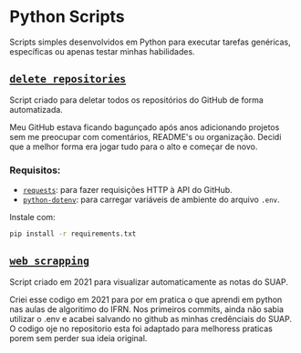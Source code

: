 # Python Scripts

Scripts simples desenvolvidos em Python para executar tarefas genéricas, específicas ou apenas testar minhas habilidades.

## [`delete_repositories`](delete_repositories/delete_repositories.py)

Script criado para deletar todos os repositórios do GitHub de forma automatizada.

Meu GitHub estava ficando bagunçado após anos adicionando projetos sem me preocupar com comentários, README's ou organização. Decidi que a melhor forma era jogar tudo para o alto e começar de novo.

### Requisitos:

- [`requests`](https://pypi.org/project/requests/): para fazer requisições HTTP à API do GitHub.
- [`python-dotenv`](https://pypi.org/project/python-dotenv/): para carregar variáveis de ambiente do arquivo `.env`.

Instale com:

```bash
pip install -r requirements.txt
```
## [`web_scrapping`](web_scrapping/web_scrapping.py)

Script criado em 2021 para visualizar automaticamente as notas do SUAP.

Criei esse codigo em 2021 para por em pratica o que aprendi em python nas aulas de algoritimo do IFRN. Nos primeiros commits, ainda não sabia utilizar o .env e acabei salvando no github as minhas credênciais do SUAP. O codigo oje no repositorio esta foi adaptado para melhoress praticas porem sem perder sua ideia original.
